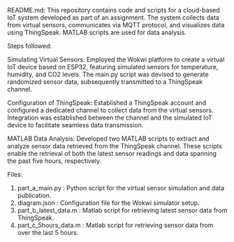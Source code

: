 README.md:
This repository contains code and scripts for a cloud-based IoT system developed as part of an assignment. The system collects data from virtual sensors, communicates via MQTT protocol, and visualizes data using ThingSpeak. MATLAB scripts are used for data analysis.

Steps followed:

Simulating Virtual Sensors: Employed the Wokwi platform to create a virtual IoT device based on ESP32, featuring simulated sensors for temperature, humidity, and CO2 levels. The main.py script was devised to generate randomized sensor data, subsequently transmitted to a ThingSpeak channel.

Configuration of ThingSpeak: Established a ThingSpeak account and configured a dedicated channel to collect data from the virtual sensors. Integration was established between the channel and the simulated IoT device to facilitate seamless data transmission.

MATLAB Data Analysis: Developed two MATLAB scripts to extract and analyze sensor data retrieved from the ThingSpeak channel. These scripts enable the retrieval of both the latest sensor readings and data spanning the past five hours, respectively.

Files:
1. part_a_main.py : Python script for the virtual sensor simulation and data publication.
2. diagram.json : Configuration file for the Wokwi simulator setup.
3. part_b_latest_data.m : Matlab script for retrieving latest sensor data from ThingSpeak.
4. part_c_5hours_data.m : Matlab script for retrieving sensor data from over the last 5 hours. 
